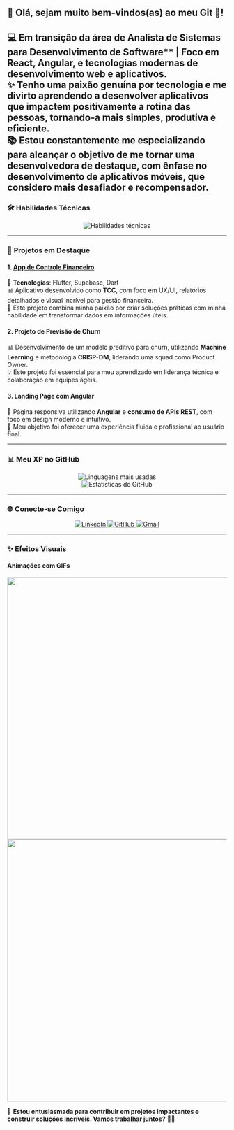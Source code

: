 ## 💖 Olá, sejam muito bem-vindos(as) ao meu Git 👋!

💻 Em transição da área de Analista de Sistemas para Desenvolvimento de Software** | Foco em **React**, **Angular**, e tecnologias modernas de desenvolvimento web e aplicativos.  
✨ Tenho uma paixão genuína por **tecnologia** e me divirto aprendendo a desenvolver aplicativos que impactem positivamente a rotina das pessoas, tornando-a mais simples, produtiva e eficiente.  
📚 Estou constantemente me especializando para alcançar o objetivo de me tornar uma desenvolvedora de destaque, com ênfase no **desenvolvimento de aplicativos móveis**, que considero mais desafiador e recompensador.
---

### 🛠 **Habilidades Técnicas**

<div align="center">
  <img src="https://skillicons.dev/icons?i=flutter,dart,python,react,angular,js,html,css,nodejs,csharp,mongodb,git,azure,redis" alt="Habilidades técnicas">
</div>

---

### 🚀 **Projetos em Destaque**

#### **1. [App de Controle Financeiro](https://app-paagaah.flutterflow.app/loginCadastro)**  
🔧 **Tecnologias**: Flutter, Supabase, Dart  
📊 Aplicativo desenvolvido como **TCC**, com foco em UX/UI, relatórios detalhados e visual incrível para gestão financeira.  
🎯 Este projeto combina minha paixão por criar soluções práticas com minha habilidade em transformar dados em informações úteis.

#### **2. Projeto de Previsão de Churn**  
📊 Desenvolvimento de um modelo preditivo para churn, utilizando **Machine Learning** e metodologia **CRISP-DM**, liderando uma squad como Product Owner.  
💡 Este projeto foi essencial para meu aprendizado em liderança técnica e colaboração em equipes ágeis.

#### **3. Landing Page com Angular**  
🎨 Página responsiva utilizando **Angular** e **consumo de APIs REST**, com foco em design moderno e intuitivo.  
🚀 Meu objetivo foi oferecer uma experiência fluida e profissional ao usuário final.

---

### 📊 **Meu XP no GitHub**

<div align="center">
  <img src="https://github-readme-stats.vercel.app/api/top-langs/?username=Polly-Silva&layout=compact&theme=radical" alt="Linguagens mais usadas">
  <br>
  <img src="https://github-readme-stats.vercel.app/api?username=Polly-Silva&show_icons=true&theme=radical" alt="Estatísticas do GitHub">
</div>

---

### 🌐 **Conecte-se Comigo**

<div align="center">
  <a href="https://br.linkedin.com/in/pollyrfs" target="_blank">
    <img src="https://img.shields.io/badge/-LinkedIn-blue?style=for-the-badge&logo=linkedin&logoColor=white" alt="LinkedIn">
  </a>
  <a href="https://github.com/Polly-Silva" target="_blank">
    <img src="https://img.shields.io/badge/-GitHub-lightgrey?style=for-the-badge&logo=github&logoColor=white" alt="GitHub">
  </a>
  <a href="mailto:pollyanerodriguesfernandes@gmail.com" target="_blank">
    <img src="https://img.shields.io/badge/-Gmail-D14836?style=for-the-badge&logo=gmail&logoColor=white" alt="Gmail">
  </a>
</div>

---

### ✨ **Efeitos Visuais**

#### **Animações com GIFs**

<img src="[https://media.giphy.com/media/3o6Zt481isNVuQI1l6/giphy.gif" width="600px" align="center](https://www.google.com/url?sa=i&url=https%3A%2F%2Fpixabay.com%2Fpt%2Fillustrations%2Fai-gerado-mulher-programador-8775232%2F&psig=AOvVaw15EdB1zVCokmxT4JE1vrmO&ust=1735426130288000&source=images&cd=vfe&opi=89978449&ved=0CBQQjRxqFwoTCOC-mqaDyYoDFQAAAAAdAAAAABAh)">

<img src="[https://media.giphy.com/media/fwbzI2kV3Qrlpkh59e/giphy.gi](https://www.google.com/url?sa=i&url=https%3A%2F%2Fwww.reddit.com%2Fr%2FDCAU%2Fcomments%2F15wwnjz%2Fthe_dcaus_version_of_wonder_woman_was_my_official%2F%3Ftl%3Dpt-br&psig=AOvVaw3IgBV0CT_4XsmebId7xUph&ust=1735427774967000&source=images&cd=vfe&opi=89978449&ved=0CBMQjRxqFwoTCLjK3bqJyYoDFQAAAAAdAAAAABAR)f" width="600px" align="center">

📢 **Estou entusiasmada para contribuir em projetos impactantes e construir soluções incríveis. Vamos trabalhar juntos?** 🚀💖
